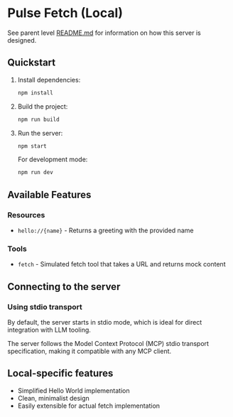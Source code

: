 # Pulse Fetch (Local)

See parent level [README.md](../README.md) for information on how this server is designed.

## Quickstart

1. Install dependencies:

   ```bash
   npm install
   ```

2. Build the project:

   ```bash
   npm run build
   ```

3. Run the server:

   ```bash
   npm start
   ```

   For development mode:

   ```bash
   npm run dev
   ```

## Available Features

### Resources

- `hello://{name}` - Returns a greeting with the provided name

### Tools

- `fetch` - Simulated fetch tool that takes a URL and returns mock content

## Connecting to the server

### Using stdio transport

By default, the server starts in stdio mode, which is ideal for direct integration with LLM tooling.

The server follows the Model Context Protocol (MCP) stdio transport specification, making it compatible with any MCP client.

## Local-specific features

- Simplified Hello World implementation
- Clean, minimalist design
- Easily extensible for actual fetch implementation

